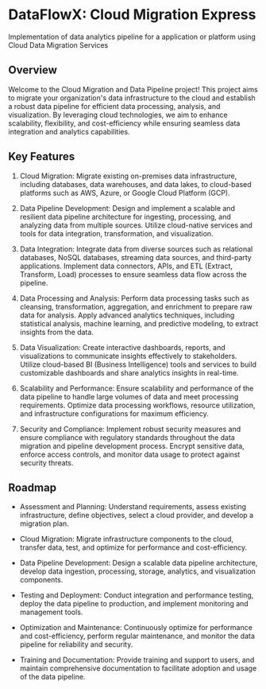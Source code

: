 # DataFlowX: Cloud Migration Express
Implementation of data analytics pipeline for a application or platform using Cloud Data Migration Services

## Overview
Welcome to the Cloud Migration and Data Pipeline project! This project aims to migrate your organization's data infrastructure to the cloud and establish a robust data pipeline for efficient data processing, analysis, and visualization. By leveraging cloud technologies, we aim to enhance scalability, flexibility, and cost-efficiency while ensuring seamless data integration and analytics capabilities.
## Key Features
1. Cloud Migration: Migrate existing on-premises data infrastructure, including databases, data warehouses, and data lakes, to cloud-based platforms such as AWS, Azure, or Google Cloud Platform (GCP).

2. Data Pipeline Development: Design and implement a scalable and resilient data pipeline architecture for ingesting, processing, and analyzing data from multiple sources. Utilize cloud-native services and tools for data integration, transformation, and visualization.

3. Data Integration: Integrate data from diverse sources such as relational databases, NoSQL databases, streaming data sources, and third-party applications. Implement data connectors, APIs, and ETL (Extract, Transform, Load) processes to ensure seamless data flow across the pipeline.

4. Data Processing and Analysis: Perform data processing tasks such as cleansing, transformation, aggregation, and enrichment to prepare raw data for analysis. Apply advanced analytics techniques, including statistical analysis, machine learning, and predictive modeling, to extract insights from the data.

5. Data Visualization: Create interactive dashboards, reports, and visualizations to communicate insights effectively to stakeholders. Utilize cloud-based BI (Business Intelligence) tools and services to build customizable dashboards and share analytics insights in real-time.

6. Scalability and Performance: Ensure scalability and performance of the data pipeline to handle large volumes of data and meet processing requirements. Optimize data processing workflows, resource utilization, and infrastructure configurations for maximum efficiency.

7. Security and Compliance: Implement robust security measures and ensure compliance with regulatory standards throughout the data migration and pipeline development process. Encrypt sensitive data, enforce access controls, and monitor data usage to protect against security threats.
## Roadmap

- Assessment and Planning: Understand requirements, assess existing infrastructure, define objectives, select a cloud provider, and develop a migration plan.

- Cloud Migration: Migrate infrastructure components to the cloud, transfer data, test, and optimize for performance and cost-efficiency.

- Data Pipeline Development: Design a scalable data pipeline architecture, develop data ingestion, processing, storage, analytics, and visualization components.

- Testing and Deployment: Conduct integration and performance testing, deploy the data pipeline to production, and implement monitoring and management tools.

- Optimization and Maintenance: Continuously optimize for performance and cost-efficiency, perform regular maintenance, and monitor the data pipeline for reliability and security.

- Training and Documentation: Provide training and support to users, and maintain comprehensive documentation to facilitate adoption and usage of the data pipeline.

